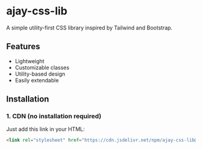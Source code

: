 # ajay-css-lib

A simple utility-first CSS library inspired by Tailwind and Bootstrap.

## Features

- Lightweight
- Customizable classes
- Utility-based design
- Easily extendable

## Installation

### 1. **CDN** (no installation required)
Just add this link in your HTML:
```html
<link rel="stylesheet" href="https://cdn.jsdelivr.net/npm/ajay-css-lib@1.0.1/dist/styles.css" />


